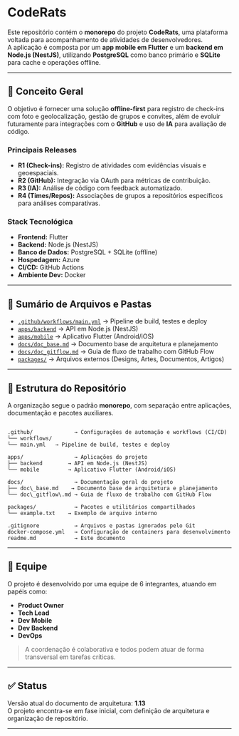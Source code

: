 # CodeRats  

Este repositório contém o **monorepo** do projeto **CodeRats**, uma plataforma voltada para acompanhamento de atividades de desenvolvedores.  
A aplicação é composta por um **app mobile em Flutter** e um **backend em Node.js (NestJS)**, utilizando **PostgreSQL** como banco primário e **SQLite** para cache e operações offline.

---

## 🚀 Conceito Geral

O objetivo é fornecer uma solução **offline-first** para registro de check-ins com foto e geolocalização, gestão de grupos e convites, além de evoluir futuramente para integrações com o **GitHub** e uso de **IA** para avaliação de código.

### Principais Releases
- **R1 (Check-ins):** Registro de atividades com evidências visuais e geoespaciais.
- **R2 (GitHub):** Integração via OAuth para métricas de contribuição.
- **R3 (IA):** Análise de código com feedback automatizado.
- **R4 (Times/Repos):** Associações de grupos a repositórios específicos para análises comparativas.

### Stack Tecnológica
- **Frontend:** Flutter  
- **Backend:** Node.js (NestJS)  
- **Banco de Dados:** PostgreSQL + SQLite (offline)  
- **Hospedagem:** Azure  
- **CI/CD:** GitHub Actions  
- **Ambiente Dev:** Docker  

---

## 📑 Sumário de Arquivos e Pastas

- [`.github/workflows/main.yml`](./.github/workflows/main.yml) → Pipeline de build, testes e deploy  
- [`apps/backend`](./apps/backend) → API em Node.js (NestJS)  
- [`apps/mobile`](./apps/mobile) → Aplicativo Flutter (Android/iOS)  
- [`docs/doc_base.md`](./docs/doc_base.md) → Documento base de arquitetura e planejamento  
- [`docs/doc_gitflow.md`](./docs/doc_gitflow.md) → Guia de fluxo de trabalho com GitHub Flow  
- [`packages/`](./packages/) → Arquivos externos (Designs, Artes, Documentos, Artigos)  

___

## 📂 Estrutura do Repositório

A organização segue o padrão **monorepo**, com separação entre aplicações, documentação e pacotes auxiliares.

```

.github/             → Configurações de automação e workflows (CI/CD)
└── workflows/
└── main.yml   → Pipeline de build, testes e deploy

apps/                → Aplicações do projeto
├── backend        → API em Node.js (NestJS)
└── mobile         → Aplicativo Flutter (Android/iOS)

docs/                → Documentação geral do projeto
├── doc\_base.md    → Documento base de arquitetura e planejamento
└── doc\_gitflow\.md → Guia de fluxo de trabalho com GitHub Flow

packages/            → Pacotes e utilitários compartilhados
└── example.txt    → Exemplo de arquivo interno

.gitignore           → Arquivos e pastas ignorados pelo Git
docker-compose.yml   → Configuração de containers para desenvolvimento
readme.md            → Este documento

```

---

## 👥 Equipe

O projeto é desenvolvido por uma equipe de 6 integrantes, atuando em papéis como:
- **Product Owner**
- **Tech Lead**
- **Dev Mobile**
- **Dev Backend**
- **DevOps**

> A coordenação é colaborativa e todos podem atuar de forma transversal em tarefas críticas.

---

## ✅ Status

Versão atual do documento de arquitetura: **1.13**  
O projeto encontra-se em fase inicial, com definição de arquitetura e organização de repositório.

---